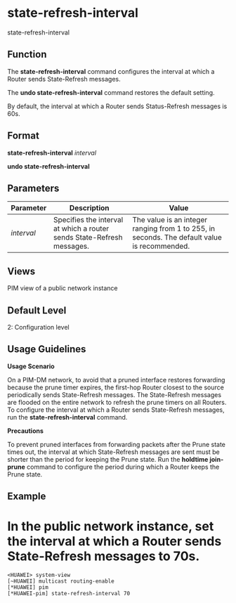 state-refresh-interval
======================

state-refresh-interval

Function
--------



The **state-refresh-interval** command configures the interval at which a Router sends State-Refresh messages.

The **undo state-refresh-interval** command restores the default setting.



By default, the interval at which a Router sends Status-Refresh messages is 60s.


Format
------

**state-refresh-interval** *interval*

**undo state-refresh-interval**


Parameters
----------

| Parameter | Description | Value |
| --- | --- | --- |
| *interval* | Specifies the interval at which a router sends State-Refresh messages. | The value is an integer ranging from 1 to 255, in seconds. The default value is recommended. |



Views
-----

PIM view of a public network instance


Default Level
-------------

2: Configuration level


Usage Guidelines
----------------

**Usage Scenario**

On a PIM-DM network, to avoid that a pruned interface restores forwarding because the prune timer expires, the first-hop Router closest to the source periodically sends State-Refresh messages. The State-Refresh messages are flooded on the entire network to refresh the prune timers on all Routers. To configure the interval at which a Router sends State-Refresh messages, run the **state-refresh-interval** command.

**Precautions**

To prevent pruned interfaces from forwarding packets after the Prune state times out, the interval at which State-Refresh messages are sent must be shorter than the period for keeping the Prune state. Run the **holdtime join-prune** command to configure the period during which a Router keeps the Prune state.


Example
-------

# In the public network instance, set the interval at which a Router sends State-Refresh messages to 70s.
```
<HUAWEI> system-view
[~HUAWEI] multicast routing-enable
[*HUAWEI] pim
[*HUAWEI-pim] state-refresh-interval 70

```
